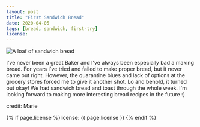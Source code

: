 ```yaml
---
layout: post
title: "First Sandwich Bread"
date: 2020-04-05
tags: [bread, sandwich, first-try]
license: 
---
```


![A loaf of sandwich bread]({{site.baseurl}}/assets/img/2020-04-05-first-sandwich-bread.png)

I've never been a great Baker and I've always been especially bad a making bread. For years I've tried and failed to make proper bread, but it never came out right. However, the quarantine blues and lack of options at the grocery stores forced me to give it another shot. Lo and behold, it turned out okay! We had sandwich bread and toast through the whole week. I'm looking forward to making more interesting bread recipes in the future :)

credit: Marie

{% if page.license %}license: {{ page.license }} {% endif %}
